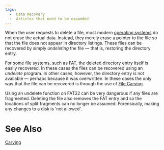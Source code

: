 ```yaml
---
tags:
  -  Data Recovery
  -  Articles that need to be expanded
---
```

When the user requests to delete a file, most modern [operating
systems](operating_system.md) do not erase the actual data.
Instead, they merely erase a pointer to the file so that the file does
not appear in directory listings. These files can be recovered by simply
*undeleting* the file — that is, restoring the directory entry.

For some file systems, such as [FAT](fat.md), the deleted
directory entry itself is easily recovered. In these cases the files can
be recovered using an *undelete* program. In other cases, however, the
directory entry is not available — perhaps because it was overwritten.
In these cases the only way that the file can be recovered is through
the use of [File Carving](carving.md).

Using an undelete function on FAT32 can be very dangerous if any files
are fragmented. Deleting the file also removes the FAT entry and so the
locations of split fragments can no longer be assumed. Forensically,
making any changes to a disk is 'not allowed'.

# See Also

[Carving](carving.md)